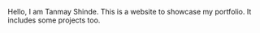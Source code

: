 Hello, I am Tanmay Shinde. This is a website to showcase my portfolio.
It includes some projects too.